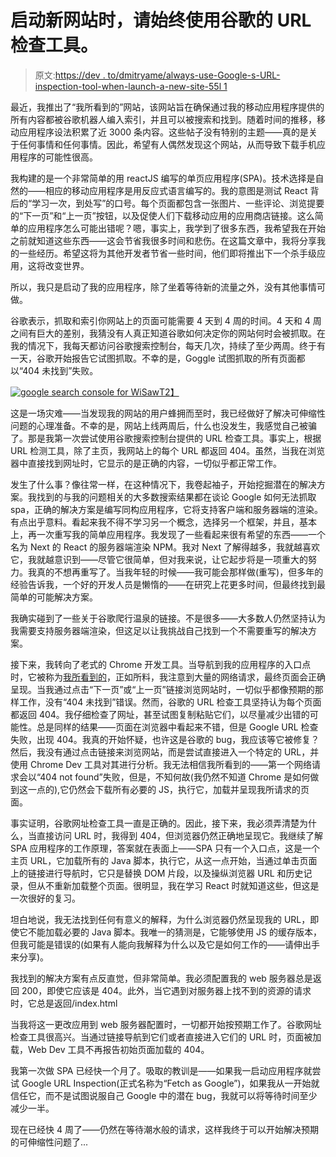# 启动新网站时，请始终使用谷歌的 URL 检查工具。

> 原文:[https://dev . to/dmitryame/always-use-Google-s-URL-inspection-tool-when-launch-a-new-site-55l 1](https://dev.to/dmitryame/always-use-google-s-url-inspection-tool-when-launching-a-new-site-55l1)

最近，我推出了“我所看到的”网站，该网站旨在确保通过我的移动应用程序提供的所有内容都被谷歌机器人编入索引，并且可以被搜索和找到。随着时间的推移，移动应用程序设法积累了近 3000 条内容。这些帖子没有特别的主题——真的是关于任何事情和任何事情。因此，希望有人偶然发现这个网站，从而导致下载手机应用程序的可能性很高。

我构建的是一个非常简单的用 reactJS 编写的单页应用程序(SPA)。技术选择是自然的——相应的移动应用程序是用反应式语言编写的。我的意图是测试 React 背后的“学习一次，到处写”的口号。每个页面都包含一张图片、一些评论、浏览提要的“下一页”和“上一页”按钮，以及促使人们下载移动应用的应用商店链接。这么简单的应用程序怎么可能出错呢？嗯，事实上，我学到了很多东西，我希望我在开始之前就知道这些东西——这会节省我很多时间和悲伤。在这篇文章中，我将分享我的一些经历。希望这将为其他开发者节省一些时间，他们即将推出下一个杀手级应用，这将改变世界。

所以，我只是启动了我的应用程序，除了坐着等待新的流量之外，没有其他事情可做。

谷歌表示，抓取和索引你网站上的页面可能需要 4 天到 4 周的时间。4 天和 4 周之间有巨大的差别，我猜没有人真正知道谷歌如何决定你的网站何时会被抓取。在我的情况下，我每天都访问谷歌搜索控制台，每天几次，持续了至少两周。终于有一天，谷歌开始报告它试图抓取。不幸的是，Goggle 试图抓取的所有页面都以“404 未找到”失败。

[![google search console for WiSaw](../Images/3026504b2723844cadecffb2c8313b83.png)T2】](https://res.cloudinary.com/practicaldev/image/fetch/s--R31ddYa6--/c_limit%2Cf_auto%2Cfl_progressive%2Cq_auto%2Cw_880/https://static.wixstatic.com/media/c90e7e_a83522d9a2b84a88a4782ae2a464009c%257Emv2.jpg/v1/fill/w_1229%2Ch_902%2Cal_c%2Cq_90/c90e7e_a83522d9a2b84a88a4782ae2a464009c%257Emv2.webp)

这是一场灾难——当发现我的网站的用户蜂拥而至时，我已经做好了解决可伸缩性问题的心理准备。不幸的是，网站上线两周后，什么也没发生，我感觉自己被骗了。那是我第一次尝试使用谷歌搜索控制台提供的 URL 检查工具。事实上，根据 URL 检测工具，除了主页，我网站上的每个 URL 都返回 404。虽然，当我在浏览器中直接找到网址时，它显示的是正确的内容，一切似乎都正常工作。

发生了什么事？像往常一样，在这种情况下，我卷起袖子，开始挖掘潜在的解决方案。我找到的与我的问题相关的大多数搜索结果都在谈论 Google 如何无法抓取 spa，正确的解决方案是编写同构应用程序，它将支持客户端和服务器端的渲染。有点出乎意料。看起来我不得不学习另一个概念，选择另一个框架，并且，基本上，再一次重写我的简单应用程序。我发现了一些看起来很有希望的东西——一个名为 Next 的 React 的服务器端渲染 NPM。我对 Next 了解得越多，我就越喜欢它，我就越意识到——尽管它很简单，但对我来说，让它起步将是一项重大的努力。我真的不想再重写了。当我年轻的时候——我可能会那样做(重写)，但多年的经验告诉我，一个好的开发人员是懒惰的——在研究上花更多时间，但最终找到最简单的可能解决方案。

我确实碰到了一些关于谷歌爬行温泉的链接。不是很多——大多数人仍然坚持认为我需要支持服务器端渲染，但这足以让我挑战自己找到一个不需要重写的解决方案。

接下来，我转向了老式的 Chrome 开发工具。当导航到我的应用程序的入口点时，它被称为[我所看到的](https://www.wisaw.com)，正如所料，我注意到大量的网络请求，最终页面会正确呈现。当我通过点击“下一页”或“上一页”链接浏览网站时，一切似乎都像预期的那样工作，没有“404 未找到”错误。然而，谷歌的 URL 检查工具坚持认为每个页面都返回 404。我仔细检查了网址，甚至试图复制粘贴它们，以尽量减少出错的可能性。总是同样的结果——页面在浏览器中看起来不错，但是 Google URL 检查失败，出现 404。我真的开始怀疑，也许这是谷歌的 bug，我应该等它被修复？然后，我没有通过点击链接来浏览网站，而是尝试直接进入一个特定的 URL，并使用 Chrome Dev 工具对其进行分析。我无法相信我所看到的——第一个网络请求会以“404 not found”失败，但是，不知何故(我仍然不知道 Chrome 是如何做到这一点的),它仍然会下载所有必要的 JS，执行它，加载并呈现我所请求的页面。

事实证明，谷歌网址检查工具一直是正确的。因此，接下来，我必须弄清楚为什么，当直接访问 URL 时，我得到 404，但浏览器仍然正确地呈现它。我继续了解 SPA 应用程序的工作原理，答案就在表面上——SPA 只有一个入口点，这是一个主页 URL，它加载所有的 Java 脚本，执行它，从这一点开始，当通过单击页面上的链接进行导航时，它只是替换 DOM 片段，以及操纵浏览器 URL 和历史记录，但从不重新加载整个页面。很明显，我在学习 React 时就知道这些，但这是一次很好的复习。

坦白地说，我无法找到任何有意义的解释，为什么浏览器仍然呈现我的 URL，即使它不能加载必要的 Java 脚本。我唯一的猜测是，它能够使用 JS 的缓存版本，但我可能是错误的(如果有人能向我解释为什么以及它是如何工作的——请伸出手来分享)。

我找到的解决方案有点反直觉，但非常简单。我必须配置我的 web 服务器总是返回 200，即使它应该是 404。此外，当它遇到对服务器上找不到的资源的请求时，它总是返回/index.html

当我将这一更改应用到 web 服务器配置时，一切都开始按预期工作了。谷歌网址检查工具很高兴。当通过链接导航到它们或者直接进入它们的 URL 时，页面被加载，Web Dev 工具不再报告初始页面加载的 404。

我第一次做 SPA 已经快一个月了。吸取的教训是——如果我一启动应用程序就尝试 Google URL Inspection(正式名称为“Fetch as Google”)，如果我从一开始就信任它，而不是试图说服自己 Google 中的潜在 bug，我就可以将等待时间至少减少一半。

现在已经快 4 周了——仍然在等待潮水般的请求，这样我终于可以开始解决预期的可伸缩性问题了...